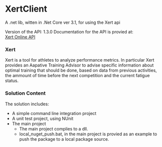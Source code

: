 # XertClient
A .net lib, witten in .Net Core ver 3.1, for using the Xert api

Version of the API: 1.3.0
Documentation for the API is provied at:     
[Xert Online API](https://www.xertonline.com/API.html?fbclid=IwAR1sOg8XLDL44WyaeNVzbRA0V9JxfK879dBai3Y5KBCupw88HS1lXWC2xT0)

### Xert
Xert is a tool for athletes to analyze performance metrics. In particular Xert provides an Aapative Training Advisor to advise specific information
about optimal training that should be done, based on data from previous activities, the ammount of time before the next competition and the current
fatigue status.

### Solution Content
The solution includes:
- A simple command line integration project
- A unit test project, using NUnit 
- The main project 
  - The main project complies to a dll. 
  - local_nuget_push.bat, in the main project is provied as an example to push the package to a local package source.


